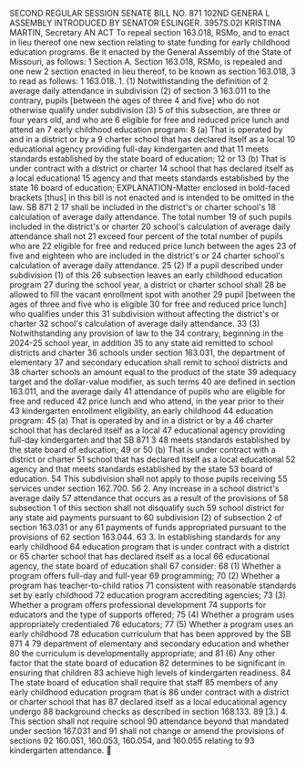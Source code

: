 SECOND REGULAR SESSION
SENATE BILL NO. 871
102ND GENERA L ASSEMBLY
INTRODUCED BY SENATOR ESLINGER.
3957S.02I KRISTINA MARTIN, Secretary
AN ACT
To repeal section 163.018, RSMo, and to enact in lieu thereof one new section relating to state
funding for early childhood education programs.
Be it enacted by the General Assembly of the State of Missouri, as follows:
1 Section A. Section 163.018, RSMo, is repealed and one new
2 section enacted in lieu thereof, to be known as section 163.018,
3 to read as follows:
1 163.018. 1. (1) Notwithstanding the definition of
2 average daily attendance in subdivision (2) of section
3 163.011 to the contrary, pupils [between the ages of three
4 and five] who do not otherwise qualify under subdivision (3)
5 of this subsection, are three or four years old, and who are
6 eligible for free and reduced price lunch and attend an
7 early childhood education program:
8 (a) That is operated by and in a district or by a
9 charter school that has declared itself as a local
10 educational agency providing full-day kindergarten and that
11 meets standards established by the state board of education;
12 or
13 (b) That is under contract with a district or charter
14 school that has declared itself as a local educational
15 agency and that meets standards established by the state
16 board of education;
EXPLANATION-Matter enclosed in bold-faced brackets [thus] in this bill is not enacted
and is intended to be omitted in the law.
SB 871 2
17 shall be included in the district's or charter school's
18 calculation of average daily attendance. The total number
19 of such pupils included in the district's or charter
20 school's calculation of average daily attendance shall not
21 exceed four percent of the total number of pupils who are
22 eligible for free and reduced price lunch between the ages
23 of five and eighteen who are included in the district's or
24 charter school's calculation of average daily attendance.
25 (2) If a pupil described under subdivision (1) of this
26 subsection leaves an early childhood education program
27 during the school year, a district or charter school shall
28 be allowed to fill the vacant enrollment spot with another
29 pupil [between the ages of three and five who is eligible
30 for free and reduced price lunch] who qualifies under this
31 subdivision without affecting the district's or charter
32 school's calculation of average daily attendance.
33 (3) Notwithstanding any provision of law to the
34 contrary, beginning in the 2024-25 school year, in addition
35 to any state aid remitted to school districts and charter
36 schools under section 163.031, the department of elementary
37 and secondary education shall remit to school districts and
38 charter schools an amount equal to the product of the state
39 adequacy target and the dollar-value modifier, as such terms
40 are defined in section 163.011, and the average daily
41 attendance of pupils who are eligible for free and reduced
42 price lunch and who attend, in the year prior to their
43 kindergarten enrollment eligibility, an early childhood
44 education program:
45 (a) That is operated by and in a district or by a
46 charter school that has declared itself as a local
47 educational agency providing full-day kindergarten and that
SB 871 3
48 meets standards established by the state board of education;
49 or
50 (b) That is under contract with a district or charter
51 school that has declared itself as a local educational
52 agency and that meets standards established by the state
53 board of education.
54 This subdivision shall not apply to those pupils receiving
55 services under section 162.700.
56 2. Any increase in a school district's average daily
57 attendance that occurs as a result of the provisions of
58 subsection 1 of this section shall not disqualify such
59 school district for any state aid payments pursuant to
60 subdivision (2) of subsection 2 of section 163.031 or any
61 payments of funds appropriated pursuant to the provisions of
62 section 163.044.
63 3. In establishing standards for any early childhood
64 education program that is under contract with a district or
65 charter school that has declared itself as a local
66 educational agency, the state board of education shall
67 consider:
68 (1) Whether a program offers full-day and full-year
69 programming;
70 (2) Whether a program has teacher-to-child ratios
71 consistent with reasonable standards set by early childhood
72 education program accrediting agencies;
73 (3) Whether a program offers professional development
74 supports for educators and the type of supports offered;
75 (4) Whether a program uses appropriately credentialed
76 educators;
77 (5) Whether a program uses an early childhood
78 education curriculum that has been approved by the
SB 871 4
79 department of elementary and secondary education and whether
80 the curriculum is developmentally appropriate; and
81 (6) Any other factor that the state board of education
82 determines to be significant in ensuring that children
83 achieve high levels of kindergarten readiness.
84 The state board of education shall require that staff
85 members of any early childhood education program that is
86 under contract with a district or charter school that has
87 declared itself as a local educational agency undergo
88 background checks as described in section 168.133.
89 [3.] 4. This section shall not require school
90 attendance beyond that mandated under section 167.031 and
91 shall not change or amend the provisions of sections
92 160.051, 160.053, 160.054, and 160.055 relating to
93 kindergarten attendance.
